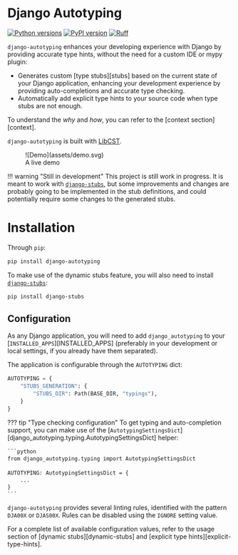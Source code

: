 # Django Autotyping

[![Python versions](https://img.shields.io/pypi/pyversions/django-autotyping.svg)](https://www.python.org/downloads/)
[![PyPI version](https://img.shields.io/pypi/v/django-autotyping.svg)](https://pypi.org/project/django-autotyping/)
[![Ruff](https://img.shields.io/endpoint?url=https://raw.githubusercontent.com/astral-sh/ruff/main/assets/badge/v2.json)](https://github.com/astral-sh/ruff)

`django-autotyping` enhances your developing experience with Django by providing accurate type hints, without the need for
a custom IDE or mypy plugin:

- Generates custom [type stubs][stubs] based on the current state of your Django application, enhancing your development experience by providing auto-completions and accurate type checking.
- Automatically add explicit type hints to your source code when type stubs are not enough.

To understand the *why* and *how*, you can refer to the [context section][context].

`django-autotyping` is built with [LibCST](https://github.com/Instagram/LibCST/).

<figure markdown>
  ![Demo](assets/demo.svg)
  <figcaption>A live demo</figcaption>
</figure>

!!! warning "Still in development"
    This project is still work in progress. It is meant to work with [`django-stubs`](https://github.com/typeddjango/django-stubs), but some improvements and changes are probably going to be
    implemented in the stub definitions, and could potentially require some changes to the generated stubs.

# Installation

Through `pip`:

```sh
pip install django-autotyping
```

To make use of the dynamic stubs feature, you will also need to install [`django-stubs`](https://github.com/typeddjango/django-stubs):

```sh
pip install django-stubs
```

## Configuration

As any Django application, you will need to add `django_autotyping` to your [`INSTALLED_APPS`][INSTALLED_APPS]
(preferably in your development or local settings, if you already have them separated).

The application is configurable through the `AUTOTYPING` dict:

```python
AUTOTYPING = {
    "STUBS_GENERATION": {
        "STUBS_DIR": Path(BASE_DIR, "typings"),
    }
}
```

??? tip "Type checking configuration"
    To get typing and auto-completion support, you can make use of the
    [`AutotypingSettingsDict`][django_autotyping.typing.AutotypingSettingsDict] helper:

    ```python
    from django_autotyping.typing import AutotypingSettingsDict

    AUTOTYPING: AutotypingSettingsDict = {
        ...
    }
    ```

`django-autotyping` provides several linting rules, identified with the pattern `DJA00X` or `DJAS00X`. Rules can be disabled
using the `IGNORE` setting value.

For a complete list of available configuration values, refer to the usage section of [dynamic stubs][dynamic-stubs] and [explicit type hints][explicit-type-hints].
